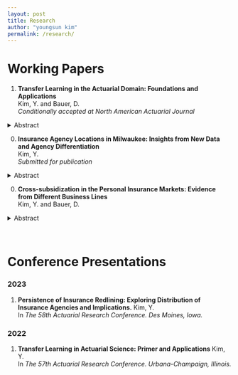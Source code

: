 ```yaml
---
layout: post
title: Research
author: "youngsun kim"
permalink: /research/
---
```


# Working Papers

1. **Transfer Learning in the Actuarial Domain: Foundations and Applications**<br/>
Kim, Y. and Bauer, D.<br/>
*Conditionally accepted at North American Actuarial Journal*<br/>
<details>
  <summary>Abstract</summary>
  <p>
    With increasing data availability, the use of machine learning methods has gained popularity in insurance. Applications include novel areas for the use of models, for instance for automating business processes, as well as conventional actuarial prediction tasks such as claims or loss prediction. However, with the limited amount of labeled data due to claims being a rare occurrence, the superiority of advanced learners---particularly deep neural networks that have led to major advances in other domains---remains unclear. 
In other fields, *transfer learning* has been proposed as a potential solution in similar contexts. Transfer learning refers to taking the knowledge from one problem and applying it to a new but related problem, which can reduce the cost of collecting additional labeled data and improve the model performance. In this paper, various transfer learning approaches are introduced and applied to publicly available insurance data sets. The performance of each approach is evaluated compared to a baseline model in the context of predicting insurance claims. The results highlight transfer learning as a useful tool for the actuarial toolkit.
  </p>
</details>

0. **Insurance Agency Locations in Milwaukee: Insights from New Data and Agency Differentiation**<br/>
Kim, Y.<br/>
*Submitted for publication*<br/>
<details>
  <summary>Abstract</summary>
  <p>
    To assess the persistence of differential access to insurance for minority populations, this paper revisits the analysis of insurance agency locations in various neighborhoods of the Milwaukee metropolitan area, drawing on earlier work by Squires, Velez, and Taeuber (1991). Consistent with the previous study, we find a statistically significant relationship between the expected number of agencies and the proportion of the minority population when controlling for various factors. Additionally, the relationship between the minority population and the number of agencies is consistently negative and significant for both exclusive and independent agencies. Further analysis reveals no clear evidence that agencies are more likely to close in areas with high minority populations or to open in areas with low minority populations. Therefore, the negative relationship observed primarily results from the persistence of historical patterns. However, there is also no evidence that carriers are actively seeking to expand access in areas with high minority populations.
  </p>
</details>

0. **Cross-subsidization in the Personal Insurance Markets: Evidence from Different Business Lines**<br/>
Kim, Y. and Bauer, D.<br/>
<details>
  <summary>Abstract</summary>
  <p>
    This study investigates the potential for cross-subsidization in the personal insurance markets, specifically between homeowners and auto insurance, in response to regulatory constraints and significant wildfire events. Utilizing a Difference-in-Differences approach, we analyze the impact of California's 2020 stringent regulatory policy and $1 billion wildfire events on auto insurance rates. Our findings indicate no statistically significant evidence supporting the hypothesis of cross-subsidization between homeowners and auto insurance rates. The results suggest that while higher homeowners insurance rates are associated with higher auto insurance rates, the regulatory policy implementation and significant wildfire events did not induce insurers to adjust auto insurance rates to compensate for constraints on homeowners insurance rates. These findings challenge the narrative of substantive climate-related cross-subsidization in the insurance industry and highlight the complexities of regulatory impacts on market dynamics.
  </p>
</details>
<br/>&nbsp;

# Conference Presentations

### 2023
1. **Persistence of Insurance Redlining: Exploring Distribution of Insurance Agencies and Implications.**
Kim, Y.<br/>
In *The 58th Actuarial Research Conference. Des Moines, Iowa.*

### 2022
1. **Transfer Learning in Actuarial Science: Primer and Applications**
Kim, Y.<br/>
In *The 57th Actuarial Research Conference. Urbana-Champaign, Illinois.*
